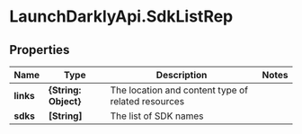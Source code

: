 # LaunchDarklyApi.SdkListRep

## Properties

Name | Type | Description | Notes
------------ | ------------- | ------------- | -------------
**links** | **{String: Object}** | The location and content type of related resources | 
**sdks** | **[String]** | The list of SDK names | 



